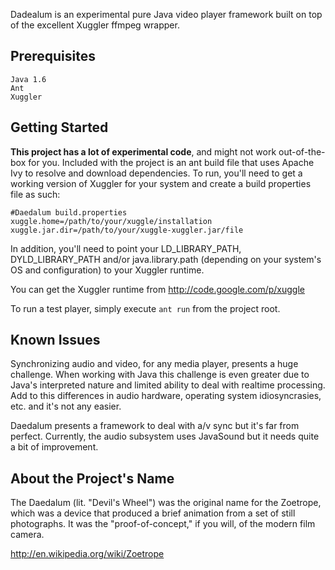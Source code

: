 Dadealum is an experimental pure Java video player framework built on top of the excellent Xuggler ffmpeg wrapper.

## Prerequisites ##
```
Java 1.6
Ant
Xuggler
```

## Getting Started ##
**This project has a lot of experimental code**, and might not work out-of-the-box for you. Included with the project is an ant build file that uses Apache Ivy to resolve and download dependencies. To run, you'll need to get a working version of Xuggler for your system and create a build properties file as such:

```
#Daedalum build.properties
xuggle.home=/path/to/your/xuggle/installation
xuggle.jar.dir=/path/to/your/xuggle-xuggler.jar/file
```

In addition, you'll need to point your LD\_LIBRARY\_PATH, DYLD\_LIBRARY\_PATH and/or java.library.path (depending on your system's OS and configuration) to your Xuggler runtime.

You can get the Xuggler runtime from http://code.google.com/p/xuggle

To run a test player, simply execute `ant run` from the project root.

## Known Issues ##
Synchronizing audio and video, for any media player, presents a huge challenge. When working with Java this challenge is even greater due to Java's interpreted nature and limited ability to deal with realtime processing. Add to this differences in audio hardware, operating system idiosyncrasies, etc. and it's not any easier.

Daedalum presents a framework to deal with a/v sync but it's far from perfect. Currently, the audio subsystem uses JavaSound but it needs quite a bit of improvement.

## About the Project's Name ##
The Daedalum (lit. "Devil's Wheel") was the original name for the Zoetrope, which was a device that produced a brief animation from a set of still photographs. It was the "proof-of-concept," if you will, of the modern film camera.

http://en.wikipedia.org/wiki/Zoetrope
